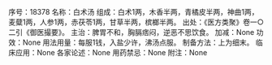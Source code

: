 序号：18378
名称：白术汤
组成：白术1两，木香半两，青橘皮半两，神曲1两，麦糵1两，人参1两，赤茯苓1两，甘草半两，槟榔半两。
出处：《医方类聚》卷一○二引《御医撮要》。
主治：脾胃不和，胸膈痞闷，逆恶不思饮食。
加减：None
功效：None
用法用量：每服1钱，入盐少许，沸汤点服。
制备方法：上为细末。
临床应用：None
各家论述：None
用药禁忌：None
附注：None
